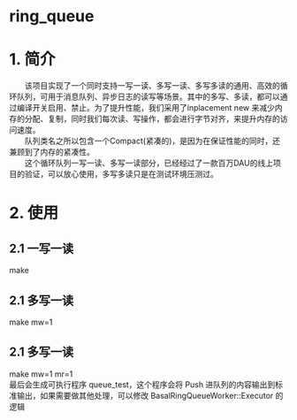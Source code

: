 # ring_queue
# 1. 简介
&#8195;&#8195;该项目实现了一个同时支持一写一读、多写一读、多写多读的通用、高效的循环队列，可用于消息队列、异步日志的读写等场景。其中的多写、多读，都可以通过编译开关启用、禁止。为了提升性能，我们采用了inplacement new 来减少内存的分配、复制，同时我们每次读、写操作，都会进行字节对齐，来提升内存的访问速度。    
&#8195;&#8195;队列类名之所以包含一个Compact(紧凑的)，是因为在保证性能的同时，还兼顾到了内存的紧凑性。   
&#8195;&#8195;这个循环队列一写一读、多写一读部分，已经经过了一款百万DAU的线上项目的验证，可以放心使用，多写多读只是在测试环境压测过。

# 2. 使用
## 2.1 一写一读
make 
## 2.1 多写一读
make mw=1
## 2.1 多写一读
make mw=1 mr=1  
最后会生成可执行程序 queue_test，这个程序会将 Push 进队列的内容输出到标准输出，如果需要做其他处理，可以修改 BasalRingQueueWorker::Executor 的逻辑
